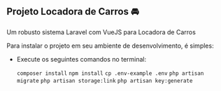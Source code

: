 ## Projeto Locadora de Carros 🚘

Um robusto sistema Laravel com VueJS para Locadora de Carros

Para instalar o projeto em seu ambiente de desenvolvimento, é simples:

- Execute os seguintes comandos no terminal:

  `composer install`
  `npm install`
  `cp .env-example .env`
  `php artisan migrate`
  `php artisan storage:link`
  `php artisan key:generate`
